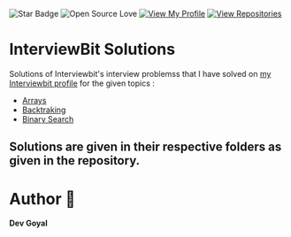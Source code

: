 ![Star Badge](https://img.shields.io/static/v1?label=%F0%9F%8C%9F&message=If%20Useful&style=style=flat&color=BC4E99)
![Open Source Love](https://badges.frapsoft.com/os/v1/open-source.svg?v=103)
[![View My Profile](https://img.shields.io/badge/View-My_Profile-green?logo=GitHub)](https://github.com/DevGoyalG)
[![View Repositories](https://img.shields.io/badge/View-My_Repositories-blue?logo=GitHub)](https://github.com/DevGoyalG?tab=repositories)

# InterviewBit Solutions
Solutions of Interviewbit's interview problemss that I have solved on [my Interviewbit profile](https://www.interviewbit.com/profile/devgoyalg/) for the given topics :
- [Arrays](https://www.interviewbit.com/practice/#topics[]=arrays)
- [Backtraking](https://www.interviewbit.com/practice/#topics[]=backtracking)
- [Binary Search](https://www.interviewbit.com/practice/#topics[]=binary-search)
## Solutions are given in their respective folders as given in the repository.
# Author 🤖
**Dev Goyal**
